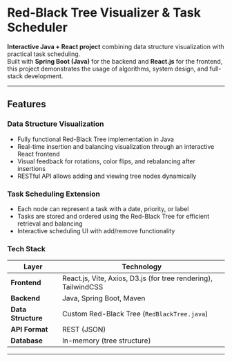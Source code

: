# Red-Black Tree Visualizer & Task Scheduler

**Interactive Java + React project** combining data structure visualization with practical task scheduling.  
Built with **Spring Boot (Java)** for the backend and **React.js** for the frontend, this project demonstrates the usage of algorithms, system design, and full-stack development.

---

## Features

### Data Structure Visualization
- Fully functional Red-Black Tree implementation in Java  
- Real-time insertion and balancing visualization through an interactive React frontend  
- Visual feedback for rotations, color flips, and rebalancing after insertions  
- RESTful API allows adding and viewing tree nodes dynamically  

### Task Scheduling Extension
- Each node can represent a task with a date, priority, or label  
- Tasks are stored and ordered using the Red-Black Tree for efficient retrieval and balancing
- Interactive scheduling UI with add/remove functionality  

### Tech Stack

| Layer | Technology |
|-------|-------------|
| **Frontend** | React.js, Vite, Axios, D3.js (for tree rendering), TailwindCSS |
| **Backend** | Java, Spring Boot, Maven |
| **Data Structure** | Custom Red-Black Tree (`RedBlackTree.java`) |
| **API Format** | REST (JSON) |
| **Database** | In-memory (tree structure) |

---
